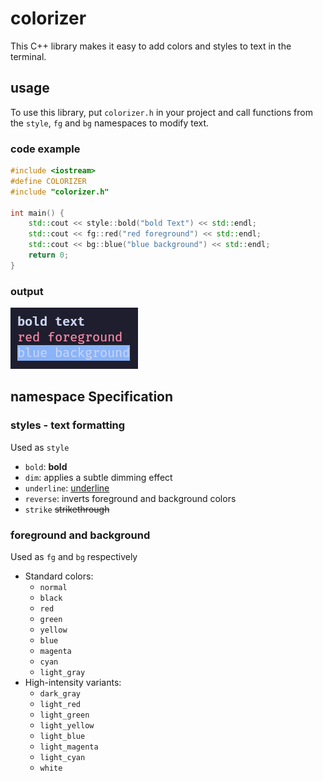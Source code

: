 # colorizer

This C++ library makes it easy to add colors and styles to text in the terminal.

## usage
To use this library, put `colorizer.h` in your project and call functions from the `style`, `fg` and `bg` namespaces to modify text.

### code example

```cpp
#include <iostream>
#define COLORIZER
#include "colorizer.h"

int main() {
    std::cout << style::bold("bold Text") << std::endl;
    std::cout << fg::red("red foreground") << std::endl;
    std::cout << bg::blue("blue background") << std::endl;
    return 0;
}
```
### output

![example](assets/example.png)

## namespace Specification

### styles - text formatting

Used as `style`
- `bold`: **bold**
- `dim`: applies a subtle dimming effect
- `underline`: <ins>underline</ins>
- `reverse`: inverts foreground and background colors
- `strike` ~~strikethrough~~

### foreground and background

Used as `fg` and `bg` respectively
- Standard colors:
    - `normal`
    - `black`
    - `red`
    - `green`
    - `yellow`
    - `blue`
    - `magenta`
    - `cyan`
    - `light_gray `
- High-intensity variants:
    - `dark_gray `
    - `light_red`
    - `light_green`
    - `light_yellow`
    - `light_blue`
    - `light_magenta`
    - `light_cyan`
    - `white`
